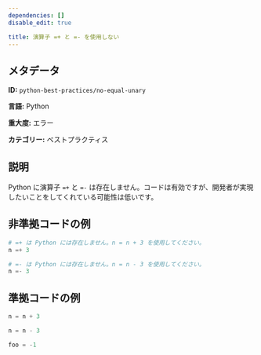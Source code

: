 ```yaml
---
dependencies: []
disable_edit: true

title: 演算子 =+ と =- を使用しない
---
```

## メタデータ
**ID:** `python-best-practices/no-equal-unary`

**言語:** Python

**重大度:** エラー

**カテゴリー:** ベストプラクティス

## 説明
Python に演算子 `=+` と `=-` は存在しません。コードは有効ですが、開発者が実現したいことをしてくれている可能性は低いです。

## 非準拠コードの例
```python
# =+ は Python には存在しません。n = n + 3 を使用してください。
n =+ 3

# =- は Python には存在しません。n = n - 3 を使用してください。
n =- 3
```

## 準拠コードの例
```python
n = n + 3

n = n - 3

foo = -1
```
